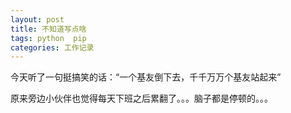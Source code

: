 ```yaml
---
layout: post
title: 不知道写点啥
tags: python  pip
categories: 工作记录 
---
```


今天听了一句挺搞笑的话：“一个基友倒下去，千千万万个基友站起来”

原来旁边小伙伴也觉得每天下班之后累翻了。。。脑子都是停顿的。。。



